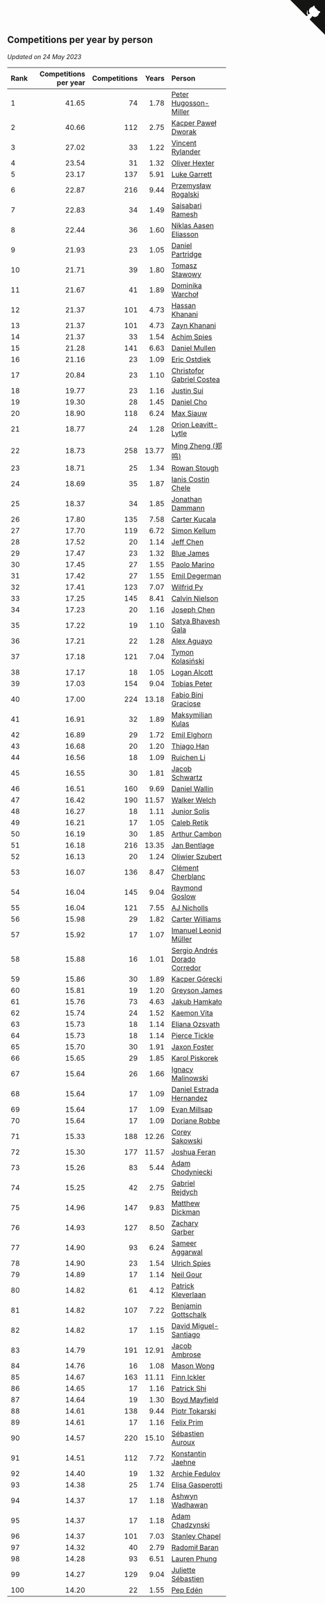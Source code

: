 ## Competitions per year by person

*Updated on 24 May 2023*

| Rank | Competitions per year | Competitions | Years | Person |
| :--- | ---: | ---: | ---: | :--- |
| 1 | 41.65 | 74 | 1.78 | [Peter Hugosson-Miller](https://www.worldcubeassociation.org/persons/2021HUGO01) |
| 2 | 40.66 | 112 | 2.75 | [Kacper Paweł Dworak](https://www.worldcubeassociation.org/persons/2020DWOR01) |
| 3 | 27.02 | 33 | 1.22 | [Vincent Rylander](https://www.worldcubeassociation.org/persons/2022RYLA01) |
| 4 | 23.54 | 31 | 1.32 | [Oliver Hexter](https://www.worldcubeassociation.org/persons/2022HEXT01) |
| 5 | 23.17 | 137 | 5.91 | [Luke Garrett](https://www.worldcubeassociation.org/persons/2017GARR05) |
| 6 | 22.87 | 216 | 9.44 | [Przemysław Rogalski](https://www.worldcubeassociation.org/persons/2013ROGA02) |
| 7 | 22.83 | 34 | 1.49 | [Saisabari Ramesh](https://www.worldcubeassociation.org/persons/2021RAME01) |
| 8 | 22.44 | 36 | 1.60 | [Niklas Aasen Eliasson](https://www.worldcubeassociation.org/persons/2021ELIA01) |
| 9 | 21.93 | 23 | 1.05 | [Daniel Partridge](https://www.worldcubeassociation.org/persons/2022PART02) |
| 10 | 21.71 | 39 | 1.80 | [Tomasz Stawowy](https://www.worldcubeassociation.org/persons/2021STAW01) |
| 11 | 21.67 | 41 | 1.89 | [Dominika Warchoł](https://www.worldcubeassociation.org/persons/2021WARC01) |
| 12 | 21.37 | 101 | 4.73 | [Hassan Khanani](https://www.worldcubeassociation.org/persons/2018KHAN26) |
| 13 | 21.37 | 101 | 4.73 | [Zayn Khanani](https://www.worldcubeassociation.org/persons/2018KHAN28) |
| 14 | 21.37 | 33 | 1.54 | [Achim Spies](https://www.worldcubeassociation.org/persons/2021SPIE01) |
| 15 | 21.28 | 141 | 6.63 | [Daniel Mullen](https://www.worldcubeassociation.org/persons/2016MULL04) |
| 16 | 21.16 | 23 | 1.09 | [Eric Ostdiek](https://www.worldcubeassociation.org/persons/2022OSTD01) |
| 17 | 20.84 | 23 | 1.10 | [Christofor Gabriel Costea](https://www.worldcubeassociation.org/persons/2022COST03) |
| 18 | 19.77 | 23 | 1.16 | [Justin Sui](https://www.worldcubeassociation.org/persons/2022SUIJ01) |
| 19 | 19.30 | 28 | 1.45 | [Daniel Cho](https://www.worldcubeassociation.org/persons/2021CHOD01) |
| 20 | 18.90 | 118 | 6.24 | [Max Siauw](https://www.worldcubeassociation.org/persons/2017SIAU02) |
| 21 | 18.77 | 24 | 1.28 | [Orion Leavitt-Lytle](https://www.worldcubeassociation.org/persons/2022LEAV01) |
| 22 | 18.73 | 258 | 13.77 | [Ming Zheng (郑鸣)](https://www.worldcubeassociation.org/persons/2009ZHEN11) |
| 23 | 18.71 | 25 | 1.34 | [Rowan Stough](https://www.worldcubeassociation.org/persons/2022STOU01) |
| 24 | 18.69 | 35 | 1.87 | [Ianis Costin Chele](https://www.worldcubeassociation.org/persons/2021CHEL01) |
| 25 | 18.37 | 34 | 1.85 | [Jonathan Dammann](https://www.worldcubeassociation.org/persons/2021DAMM01) |
| 26 | 17.80 | 135 | 7.58 | [Carter Kucala](https://www.worldcubeassociation.org/persons/2015KUCA01) |
| 27 | 17.70 | 119 | 6.72 | [Simon Kellum](https://www.worldcubeassociation.org/persons/2016KELL12) |
| 28 | 17.52 | 20 | 1.14 | [Jeff Chen](https://www.worldcubeassociation.org/persons/2022CHEN19) |
| 29 | 17.47 | 23 | 1.32 | [Blue James](https://www.worldcubeassociation.org/persons/2022JAME01) |
| 30 | 17.45 | 27 | 1.55 | [Paolo Marino](https://www.worldcubeassociation.org/persons/2021MARI04) |
| 31 | 17.42 | 27 | 1.55 | [Emil Degerman](https://www.worldcubeassociation.org/persons/2021DEGE01) |
| 32 | 17.41 | 123 | 7.07 | [Wilfrid Py](https://www.worldcubeassociation.org/persons/2016PYWI01) |
| 33 | 17.25 | 145 | 8.41 | [Calvin Nielson](https://www.worldcubeassociation.org/persons/2014NIEL03) |
| 34 | 17.23 | 20 | 1.16 | [Joseph Chen](https://www.worldcubeassociation.org/persons/2022CHEN16) |
| 35 | 17.22 | 19 | 1.10 | [Satya Bhavesh Gala](https://www.worldcubeassociation.org/persons/2022GALA03) |
| 36 | 17.21 | 22 | 1.28 | [Alex Aguayo](https://www.worldcubeassociation.org/persons/2022AGUA01) |
| 37 | 17.18 | 121 | 7.04 | [Tymon Kolasiński](https://www.worldcubeassociation.org/persons/2016KOLA02) |
| 38 | 17.17 | 18 | 1.05 | [Logan Alcott](https://www.worldcubeassociation.org/persons/2022ALCO02) |
| 39 | 17.03 | 154 | 9.04 | [Tobias Peter](https://www.worldcubeassociation.org/persons/2014PETE03) |
| 40 | 17.00 | 224 | 13.18 | [Fabio Bini Graciose](https://www.worldcubeassociation.org/persons/2010GRAC02) |
| 41 | 16.91 | 32 | 1.89 | [Maksymilian Kulas](https://www.worldcubeassociation.org/persons/2021KULA02) |
| 42 | 16.89 | 29 | 1.72 | [Emil Elghorn](https://www.worldcubeassociation.org/persons/2021ELGH01) |
| 43 | 16.68 | 20 | 1.20 | [Thiago Han](https://www.worldcubeassociation.org/persons/2022HANT01) |
| 44 | 16.56 | 18 | 1.09 | [Ruichen Li](https://www.worldcubeassociation.org/persons/2022LIRU02) |
| 45 | 16.55 | 30 | 1.81 | [Jacob Schwartz](https://www.worldcubeassociation.org/persons/2021SCHW01) |
| 46 | 16.51 | 160 | 9.69 | [Daniel Wallin](https://www.worldcubeassociation.org/persons/2013WALL03) |
| 47 | 16.42 | 190 | 11.57 | [Walker Welch](https://www.worldcubeassociation.org/persons/2011WELC01) |
| 48 | 16.27 | 18 | 1.11 | [Junior Solis](https://www.worldcubeassociation.org/persons/2022SOLI03) |
| 49 | 16.21 | 17 | 1.05 | [Caleb Retik](https://www.worldcubeassociation.org/persons/2022RETI01) |
| 50 | 16.19 | 30 | 1.85 | [Arthur Cambon](https://www.worldcubeassociation.org/persons/2021CAMB01) |
| 51 | 16.18 | 216 | 13.35 | [Jan Bentlage](https://www.worldcubeassociation.org/persons/2010BENT01) |
| 52 | 16.13 | 20 | 1.24 | [Oliwier Szubert](https://www.worldcubeassociation.org/persons/2022SZUB01) |
| 53 | 16.07 | 136 | 8.47 | [Clément Cherblanc](https://www.worldcubeassociation.org/persons/2014CHER05) |
| 54 | 16.04 | 145 | 9.04 | [Raymond Goslow](https://www.worldcubeassociation.org/persons/2014GOSL01) |
| 55 | 16.04 | 121 | 7.55 | [AJ Nicholls](https://www.worldcubeassociation.org/persons/2015NICH04) |
| 56 | 15.98 | 29 | 1.82 | [Carter Williams](https://www.worldcubeassociation.org/persons/2021WILL06) |
| 57 | 15.92 | 17 | 1.07 | [Imanuel Leonid Müller](https://www.worldcubeassociation.org/persons/2022MULL02) |
| 58 | 15.88 | 16 | 1.01 | [Sergio Andrés Dorado Corredor](https://www.worldcubeassociation.org/persons/2022CORR05) |
| 59 | 15.86 | 30 | 1.89 | [Kacper Górecki](https://www.worldcubeassociation.org/persons/2021GORE01) |
| 60 | 15.81 | 19 | 1.20 | [Greyson James](https://www.worldcubeassociation.org/persons/2022JAME02) |
| 61 | 15.76 | 73 | 4.63 | [Jakub Hamkało](https://www.worldcubeassociation.org/persons/2018HAMK01) |
| 62 | 15.74 | 24 | 1.52 | [Kaemon Vita](https://www.worldcubeassociation.org/persons/2021VITA01) |
| 63 | 15.73 | 18 | 1.14 | [Eliana Ozsvath](https://www.worldcubeassociation.org/persons/2022OZSV01) |
| 64 | 15.73 | 18 | 1.14 | [Pierce Tickle](https://www.worldcubeassociation.org/persons/2022TICK01) |
| 65 | 15.70 | 30 | 1.91 | [Jaxon Foster](https://www.worldcubeassociation.org/persons/2021FOST01) |
| 66 | 15.65 | 29 | 1.85 | [Karol Piskorek](https://www.worldcubeassociation.org/persons/2021PISK01) |
| 67 | 15.64 | 26 | 1.66 | [Ignacy Malinowski](https://www.worldcubeassociation.org/persons/2021MALI02) |
| 68 | 15.64 | 17 | 1.09 | [Daniel Estrada Hernandez](https://www.worldcubeassociation.org/persons/2022HERN07) |
| 69 | 15.64 | 17 | 1.09 | [Evan Millsap](https://www.worldcubeassociation.org/persons/2022MILL05) |
| 70 | 15.64 | 17 | 1.09 | [Doriane Robbe](https://www.worldcubeassociation.org/persons/2022ROBB03) |
| 71 | 15.33 | 188 | 12.26 | [Corey Sakowski](https://www.worldcubeassociation.org/persons/2011SAKO01) |
| 72 | 15.30 | 177 | 11.57 | [Joshua Feran](https://www.worldcubeassociation.org/persons/2011FERA01) |
| 73 | 15.26 | 83 | 5.44 | [Adam Chodyniecki](https://www.worldcubeassociation.org/persons/2017CHOD02) |
| 74 | 15.25 | 42 | 2.75 | [Gabriel Rejdych](https://www.worldcubeassociation.org/persons/2020REJD01) |
| 75 | 14.96 | 147 | 9.83 | [Matthew Dickman](https://www.worldcubeassociation.org/persons/2013DICK01) |
| 76 | 14.93 | 127 | 8.50 | [Zachary Garber](https://www.worldcubeassociation.org/persons/2014GARB01) |
| 77 | 14.90 | 93 | 6.24 | [Sameer Aggarwal](https://www.worldcubeassociation.org/persons/2017AGGA01) |
| 78 | 14.90 | 23 | 1.54 | [Ulrich Spies](https://www.worldcubeassociation.org/persons/2021SPIE02) |
| 79 | 14.89 | 17 | 1.14 | [Neil Gour](https://www.worldcubeassociation.org/persons/2022GOUR01) |
| 80 | 14.82 | 61 | 4.12 | [Patrick Kleverlaan](https://www.worldcubeassociation.org/persons/2019KLEV01) |
| 81 | 14.82 | 107 | 7.22 | [Benjamin Gottschalk](https://www.worldcubeassociation.org/persons/2016GOTT01) |
| 82 | 14.82 | 17 | 1.15 | [David Miguel-Santiago](https://www.worldcubeassociation.org/persons/2022MIGU02) |
| 83 | 14.79 | 191 | 12.91 | [Jacob Ambrose](https://www.worldcubeassociation.org/persons/2010AMBR01) |
| 84 | 14.76 | 16 | 1.08 | [Mason Wong](https://www.worldcubeassociation.org/persons/2022WONG03) |
| 85 | 14.67 | 163 | 11.11 | [Finn Ickler](https://www.worldcubeassociation.org/persons/2012ICKL01) |
| 86 | 14.65 | 17 | 1.16 | [Patrick Shi](https://www.worldcubeassociation.org/persons/2022SHIP01) |
| 87 | 14.64 | 19 | 1.30 | [Boyd Mayfield](https://www.worldcubeassociation.org/persons/2022MAYF01) |
| 88 | 14.61 | 138 | 9.44 | [Piotr Tokarski](https://www.worldcubeassociation.org/persons/2013TOKA01) |
| 89 | 14.61 | 17 | 1.16 | [Felix Prim](https://www.worldcubeassociation.org/persons/2022PRIM01) |
| 90 | 14.57 | 220 | 15.10 | [Sébastien Auroux](https://www.worldcubeassociation.org/persons/2008AURO01) |
| 91 | 14.51 | 112 | 7.72 | [Konstantin Jaehne](https://www.worldcubeassociation.org/persons/2015JAEH01) |
| 92 | 14.40 | 19 | 1.32 | [Archie Fedulov](https://www.worldcubeassociation.org/persons/2022FEDU01) |
| 93 | 14.38 | 25 | 1.74 | [Elisa Gasperotti](https://www.worldcubeassociation.org/persons/2021GASP01) |
| 94 | 14.37 | 17 | 1.18 | [Ashwyn Wadhawan](https://www.worldcubeassociation.org/persons/2022WADH02) |
| 95 | 14.37 | 17 | 1.18 | [Adam Chadzynski](https://www.worldcubeassociation.org/persons/2022CHAD02) |
| 96 | 14.37 | 101 | 7.03 | [Stanley Chapel](https://www.worldcubeassociation.org/persons/2016CHAP04) |
| 97 | 14.32 | 40 | 2.79 | [Radomił Baran](https://www.worldcubeassociation.org/persons/2020BARA02) |
| 98 | 14.28 | 93 | 6.51 | [Lauren Phung](https://www.worldcubeassociation.org/persons/2016PHUN02) |
| 99 | 14.27 | 129 | 9.04 | [Juliette Sébastien](https://www.worldcubeassociation.org/persons/2014SEBA01) |
| 100 | 14.20 | 22 | 1.55 | [Pep Edén](https://www.worldcubeassociation.org/persons/2021EDEN01) |


<a href="https://github.com/JustinTimeCuber/wca_statistics" class="github-corner" aria-label="View source on Github"><svg width="80" height="80" viewBox="0 0 250 250" style="fill:#151513; color:#fff; position: absolute; top: 0; border: 0; right: 0;" aria-hidden="true"><path d="M0,0 L115,115 L130,115 L142,142 L250,250 L250,0 Z"></path><path d="M128.3,109.0 C113.8,99.7 119.0,89.6 119.0,89.6 C122.0,82.7 120.5,78.6 120.5,78.6 C119.2,72.0 123.4,76.3 123.4,76.3 C127.3,80.9 125.5,87.3 125.5,87.3 C122.9,97.6 130.6,101.9 134.4,103.2" fill="currentColor" style="transform-origin: 130px 106px;" class="octo-arm"></path><path d="M115.0,115.0 C114.9,115.1 118.7,116.5 119.8,115.4 L133.7,101.6 C136.9,99.2 139.9,98.4 142.2,98.6 C133.8,88.0 127.5,74.4 143.8,58.0 C148.5,53.4 154.0,51.2 159.7,51.0 C160.3,49.4 163.2,43.6 171.4,40.1 C171.4,40.1 176.1,42.5 178.8,56.2 C183.1,58.6 187.2,61.8 190.9,65.4 C194.5,69.0 197.7,73.2 200.1,77.6 C213.8,80.2 216.3,84.9 216.3,84.9 C212.7,93.1 206.9,96.0 205.4,96.6 C205.1,102.4 203.0,107.8 198.3,112.5 C181.9,128.9 168.3,122.5 157.7,114.1 C157.9,116.9 156.7,120.9 152.7,124.9 L141.0,136.5 C139.8,137.7 141.6,141.9 141.8,141.8 Z" fill="currentColor" class="octo-body"></path></svg></a><style>.github-corner:hover .octo-arm{animation:octocat-wave 560ms ease-in-out}@keyframes octocat-wave{0%,100%{transform:rotate(0)}20%,60%{transform:rotate(-25deg)}40%,80%{transform:rotate(10deg)}}@media (max-width:500px){.github-corner:hover .octo-arm{animation:none}.github-corner .octo-arm{animation:octocat-wave 560ms ease-in-out}}</style>
